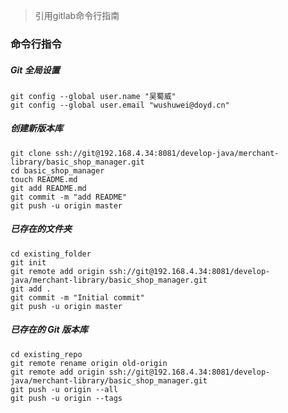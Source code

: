 > 引用gitlab命令行指南

### 命令行指令

##### Git 全局设置

```
git config --global user.name "吴蜀威"
git config --global user.email "wushuwei@doyd.cn"
```

##### 创建新版本库

```
git clone ssh://git@192.168.4.34:8081/develop-java/merchant-library/basic_shop_manager.git
cd basic_shop_manager
touch README.md
git add README.md
git commit -m "add README"
git push -u origin master
```

##### 已存在的文件夹

```
cd existing_folder
git init
git remote add origin ssh://git@192.168.4.34:8081/develop-java/merchant-library/basic_shop_manager.git
git add .
git commit -m "Initial commit"
git push -u origin master
```

##### 已存在的 Git 版本库

```
cd existing_repo
git remote rename origin old-origin
git remote add origin ssh://git@192.168.4.34:8081/develop-java/merchant-library/basic_shop_manager.git
git push -u origin --all
git push -u origin --tags
```

